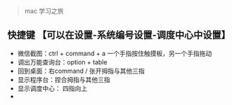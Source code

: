 > mac 学习之旅

## 快捷键 【可以在设置-系统编号设置-调度中心中设置】
- 微信截图：ctrl + command + a
           一个手指按住触摸板，另一个手指拖动
- 调出万能查询台：option + table
- 回到桌面：右command  /  张开拇指与其他三指
- 显示程序台：捏合拇指与其他三指
- 显示调度中心： 四指向上
- 

